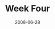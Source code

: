 ---
layout: message
category: message
series: "Pride"
title: "Week Four"
date: 2008-06-28
audio-description: "Chuck Mingo discusses how pride and anxiety have played out in his life."
audio: "http://s3.amazonaws.com/crossroadsaudiomessages/Pride_04_06-29-08_Chuck_Mingo_webaudio.mp3"
audio-title: "Pride (Week Four)"
audio-duration: "43:10"
video-description: "Chuck Mingo discusses the connection between anxiety and pride and how each has played out in his life."
video-title: "Pride (Week Four)"
video: "http://s3.amazonaws.com/crossroadsvideomessages/Pride4.mp4"
video-poster: "https://www.crossroads.net/uploadedfiles/Pride4.jpg"
notes-description: " "
notes: "http://www.crossroads.net/players/media/hq/SN_06-28-08.pdf "
notes-title: "Pride (Week Four) - Study Notes"
program-description: ""
program: "http://www.crossroads.net/players/media/hq/0628_29Program.pdf"
program-title: "Pride (Week Four) - Program"
---